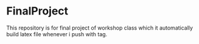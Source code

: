 # FinalProject
This repository is for final project of workshop class which it automatically build latex file whenever i push with tag.
